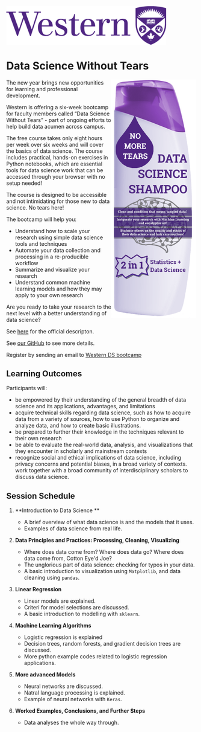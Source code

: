 <img align="center" src="western_logo.png" width=425px>

# Data Science Without Tears

<img align="right" src="shampoobottle.png" width=225px>


The new year brings new opportunities for learning and professional development.
 
Western is offering a six-week bootcamp for faculty members called “Data Science Without Tears” - part of ongoing efforts to help build data acumen across campus.
 
The free course takes only eight hours per week over six weeks and will cover the basics of data science. The course includes practical, hands-on exercises in Python notebooks, which are essential tools for data science work that can be accessed through your browser with no setup needed!
 
The course is designed to be accessible and not intimidating for those new to data science. No tears here!
 
The bootcamp will help you:
 
- Understand how to scale your research using simple data science tools and techniques
- Automate your data collection and processing in a re-producible workflow
- Summarize and visualize your research
- Understand common machine learning models and how they may apply to your own research
 
Are you ready to take your research to the next level with a better understanding of data science?

See [here](https://www.uwo.ca/datastrategy/data-bootcamp/) for the official descripton.

See [our GitHub](https://github.com/dsuwo/Western_DataScience_BootCamp/) to see more details.  

Register by sending an email to [Western DS bootcamp](mailto:)

## Learning Outcomes

Participants will:

- be empowered by their understanding of the general breadth of data science and its applications, advantages, and limitations
- acquire technical skills regarding data science, such as how to acquire data from a variety of sources, how to use Python to organize and analyze data, and how to create basic illustrations.
- be prepared to further their knowledge in the techniques relevant to their own research
- be able to evaluate the real-world data, analysis, and visualizations that they encounter in scholarly and mainstream contexts
- recognize social and ethical implications of data science, including privacy concerns and potential biases, in a broad variety of contexts.
work together with a broad community of interdisciplinary scholars to discuss data science.



## Session Schedule

1. **Introduction to Data Science **
    - A brief overview of what data science is and the models that it uses.
    - Examples of data science from real life.
    
2. **Data Principles and Practices: Processing, Cleaning, Visualizing**
    - Where does data come from? Where does data go? Where does data come from, Cotton Eye'd Joe?
    - The unglorious part of data science: checking for typos in your data.
    - A basic introduction to visualization using `Matplotlib`, and data cleaning using `pandas`.
3. **Linear Regression**
    - Linear models are explained.
    - Criteri for model selections are discussed.
    - A basic introduction to modelling with `sklearn`.
4. **Machine Learning Algorithms**
    - Logistic regression is explained
    - Decision trees, random forests, and gradient decision trees are discussed. 
    - More python example codes related to logistic regression applications.
5. **More advanced Models**
    - Neural networks are discussed.
    - Natral language processing is explained.
    - Example of neural networks with `Keras`.
6. **Worked Examples, Conclusions, and Further Steps**
    - Data analyses the whole way through.
